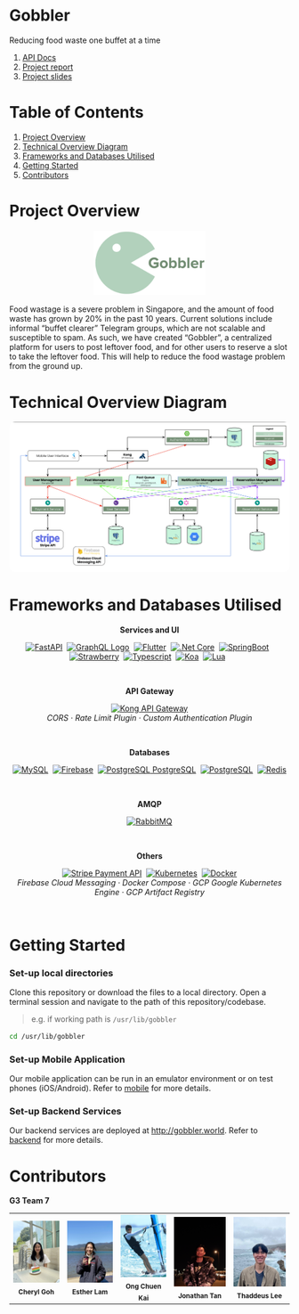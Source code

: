 # Gobbler

Reducing food waste one buffet at a time

1. [API Docs](https://docs.google.com/document/d/1p9xU6xDQlhA96rWvjR7AQRDs3OLuAAEXLBefcChBxCc/edit#)
2. [Project report](https://docs.google.com/document/d/1_VMYmIKxV-ouKZ3y6g-upth47BED7S6Sr370QjmmAiU/edit#)
3. [Project slides](https://docs.google.com/presentation/d/1PHVv5L6tf0aZxGBe03qdmbyn4Hcb2RM2lkL6T6ADREI/edit#slide=id.g228ed7c04e1_0_135)

# Table of Contents

1. [Project Overview](#project-overview)
2. [Technical Overview Diagram](#technical-overview-diagram)
3. [Frameworks and Databases Utilised](#frameworks-and-databases-utilised)
4. [Getting Started](#getting-started)
5. [Contributors](#contributors)

# Project Overview

<p align="center">
  <img src="readme_files\gobbler.png" width=200px>
</p>
Food wastage is a severe problem in Singapore, and the amount of food waste has grown by 20% in the past 10 years. Current solutions include informal “buffet clearer” Telegram groups, which are not scalable and susceptible to spam. As such, we have created “Gobbler”, a centralized platform for users to post leftover food, and for other users to reserve a slot to take the leftover food. This will help to reduce the food wastage problem from the ground up.

# Technical Overview Diagram

<html>
<p align="center">
<img src="readme_files\technical_overview.png" style="border-radius:10px">
</p>
</html>

# Frameworks and Databases Utilised
<p align="center"><strong>Services and UI</strong></p>
<p align="center">
<a href="https://fastapi.tiangolo.com/"><img src="https://fastapi.tiangolo.com/img/logo-margin/logo-teal.png" alt="FastAPI" width="88"/></a>&nbsp;&nbsp;<a href="https://graphql.org/"><img src="https://graphql.org/img/brand/logos/logo-wordmark.svg" alt="GraphQL Logo" width="88"></a>&nbsp;&nbsp;<a href="https://flutter.dev/"><img src="https://storage.googleapis.com/cms-storage-bucket/6a07d8a62f4308d2b854.svg" alt="Flutter" width="88"/></a>&nbsp;&nbsp;<a href="https://learn.microsoft.com/en-us/dotnet/core/introduction"><img src="https://upload.wikimedia.org/wikipedia/commons/thumb/e/ee/.NET_Core_Logo.svg/2048px-.NET_Core_Logo.svg.png" alt=".Net Core" height="40"/></a>&nbsp;&nbsp;<a href="https://spring.io/"><img src="https://4.bp.blogspot.com/-ou-a_Aa1t7A/W6IhNc3Q0gI/AAAAAAAAD6Y/pwh44arKiuM_NBqB1H7Pz4-7QhUxAgZkACLcBGAs/s1600/spring-boot-logo.png" alt="SpringBoot" height="40"/></a>&nbsp;&nbsp;<a href="https://strawberry.rocks/"><img src="https://warehouse-camo.ingress.cmh1.psfhosted.org/ef5bddae9a8a975d7be7a05765bc6f2665ac7a1a/68747470733a2f2f6769746875622e636f6d2f737472617762657272792d6772617068716c2f737472617762657272792f7261772f6d61696e2f2e6769746875622f6c6f676f2e706e67" alt="Strawberry" height="40"/></a>&nbsp;&nbsp;<a href="https://www.typescriptlang.org/"><img src="https://upload.wikimedia.org/wikipedia/commons/thumb/4/4c/Typescript_logo_2020.svg/1200px-Typescript_logo_2020.svg.png" alt="Typescript" height="40"/></a>&nbsp;&nbsp;<a href="https://koajs.com/"><img src="https://embed-ssl.wistia.com/deliveries/3d6bf592e5cff413c9d60258434142ad.jpg" alt="Koa" height="40"/></a>&nbsp;&nbsp;<a href="https://www.lua.org/"><img src="https://embed-ssl.wistia.com/deliveries/3d6bf592e5cff413c9d60258434142ad.jpg" alt="Lua" height="40"/></a>&nbsp;&nbsp;
</p>
<br>
<p align="center"><strong>API Gateway</strong></p>
<p align="center">
<a href="https://konghq.com/"><img src="https://konghq.com/wp-content/uploads/2018/08/kong-combination-mark-color-256px.png" alt="Kong API Gateway" width="88"/></a>
<br>
<i>CORS · Rate Limit Plugin · Custom Authentication Plugin</i>
</p>
<br>

<p align="center"><strong>Databases</strong></p>
<p align="center">
<a href="https://www.mysql.com/"><img src="https://d1.awsstatic.com/asset-repository/products/amazon-rds/1024px-MySQL.ff87215b43fd7292af172e2a5d9b844217262571.png" alt="MySQL" height="40"/></a>&nbsp;&nbsp;<a href="https://firebase.google.com/"><img src="https://www.gstatic.com/devrel-devsite/prod/vc7c98be6f4d139e237c3cdaad6a00bb295b070a83e505cb2fa4435daae3d0901/firebase/images/lockup.svg" alt="Firebase" width="88"/></a>&nbsp;&nbsp;<a href="https://www.postgresql.org/" ><img src="https://upload.wikimedia.org/wikipedia/commons/thumb/2/29/Postgresql_elephant.svg/1200px-Postgresql_elephant.svg.png" alt="PostgreSQL" height="40"/>&nbsp;PostgreSQL</a>&nbsp;&nbsp;<a href="https://cloud.google.com/"><img src="https://www.gstatic.com/devrel-devsite/prod/vc7c98be6f4d139e237c3cdaad6a00bb295b070a83e505cb2fa4435daae3d0901/cloud/images/cloud-logo.svg" alt="PostgreSQL" width="88"/></a>&nbsp;&nbsp;<a href="https://redis.com/"><img src="https://redis.com/wp-content/themes/wpx/assets/images/logo-redis.svg?auto=webp&quality=85,75&width=120" alt="Redis" width="88"/></a> 
</p>
<br>

<p align="center"><strong>AMQP</strong></p>
<p align="center">
<a href="https://www.rabbitmq.com/"><img src="https://upload.wikimedia.org/wikipedia/commons/thumb/7/71/RabbitMQ_logo.svg/2560px-RabbitMQ_logo.svg.png" alt="RabbitMQ" width="88"/></a>
</p>
<br>

<p align="center"><strong>Others</strong></p>
<p align="center">
<a href="https://stripe.com/en-gb-sg"><img src="https://upload.wikimedia.org/wikipedia/commons/thumb/b/ba/Stripe_Logo%2C_revised_2016.svg/1280px-Stripe_Logo%2C_revised_2016.svg.png" alt="Stripe Payment API" width="88"/></a>&nbsp;&nbsp;<a href="https://kubernetes.io/"><img src="https://gcloud.devoteam.com/wp-content/uploads/sites/32/2021/10/kubernetes-logo-1-1.svg" alt="Kubernetes" height="44"/></a>&nbsp;&nbsp;<a href="https://www.docker.com/"><img src="https://www.docker.com/wp-content/uploads/2022/03/horizontal-logo-monochromatic-white.png" alt="Docker" width="88"/></a>
<br>
<i>Firebase Cloud Messaging · Docker Compose · GCP Google Kubernetes Engine · GCP Artifact Registry</i>
</p>
<br>

# Getting Started

### Set-up local directories

Clone this repository or download the files to a local directory.
Open a terminal session and navigate to the path of this repository/codebase.

> e.g. if working path is `/usr/lib/gobbler`

```bash
cd /usr/lib/gobbler
```

### Set-up Mobile Application

Our mobile application can be run in an emulator environment or on test phones (iOS/Android).
Refer to [mobile](mobile/README.md) for more details.

### Set-up Backend Services

Our backend services are deployed at http://gobbler.world.
Refer to [backend](backend/README.md) for more details.

# Contributors

**G3 Team 7**

<table>
    <tr>
        <td align="center"><img src="readme_files\cheryl.jpeg" width="150px"/><br /><sub><b>Cheryl Goh</b></sub></a></td>
        <td align="center"><img src="readme_files\esther.jpg" width="150px"/><br /><sub><b>Esther Lam</b></sub></a></td>
        <td align="center"><img src="readme_files\chuenkai.jpg" width="150px"/><br /><sub><b>Ong Chuen Kai</b></sub></a></td>
        <td align="center"><img src="readme_files\jonathan.jpg" width="150px"/><br /><sub><b>Jonathan Tan</b></sub></a></td>
        <td align="center"><img src="readme_files\thaddeus.jpg" width="150px"/><br /><sub><b>Thaddeus Lee</b></sub></a></td>
    </tr>
</table>
